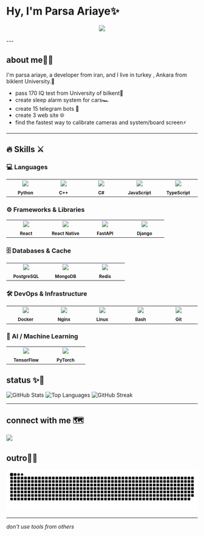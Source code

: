 # Hy, I'm Parsa Ariaye✨️
<p align="center">
  <a href="https://github.com/japanse-samurai">
    <img src="https://readme-typing-svg.herokuapp.com?color=00FF00&center=true&vCenter=true&lines=Welcome;From+Bilkent+University;Py%2C+JS%2C+C%23%2C+Bash;Networking%2C+AI%2C+Machine;Games+Graphic%2C+Game+Psychic;Retry%E2%9C%A8" />
  </a>
</p>
---

## about me🚶‍♂️
I'm parsa ariaye, a developer from iran, and I live in turkey , Ankara from biklent University.👾
- pass 170 IQ test from University of bilkent🧠
- create sleep alarm system for cars🏎️
- create 15 telegram bots 🤖
- create 3 web site 🌐
- find the fastest way to calibrate cameras and system/board screen⚡

---
## 🔥 Skills ⚔️
### 💻 Languages
<table align="center">
  <tr>
    <td align="center" width="90">
      <img src="https://skillicons.dev/icons?i=python&theme=dark" width="55"/><br/>
      <sub><b>Python</b></sub>
    </td>
    <td align="center" width="90">
      <img src="https://skillicons.dev/icons?i=cpp&theme=dark" width="55"/><br/>
      <sub><b>C++</b></sub>
    </td>
    <td align="center" width="90">
      <img src="https://skillicons.dev/icons?i=cs&theme=dark" width="55"/><br/>
      <sub><b>C#</b></sub>
    </td>
    <td align="center" width="90">
      <img src="https://skillicons.dev/icons?i=js&theme=dark" width="55"/><br/>
      <sub><b>JavaScript</b></sub>
    </td>
    <td align="center" width="90">
      <img src="https://skillicons.dev/icons?i=ts&theme=dark" width="55"/><br/>
      <sub><b>TypeScript</b></sub>
    </td>
  </tr>
</table>

### ⚙️ Frameworks & Libraries
<table align="center">
  <tr>
    <td align="center" width="90">
      <img src="https://skillicons.dev/icons?i=react&theme=dark" width="55"/><br/>
      <sub><b>React</b></sub>
    </td>
    <td align="center" width="90">
      <img src="https://skillicons.dev/icons?i=react&theme=dark" width="55"/><br/>
      <sub><b>React Native</b></sub>
    </td>
    <td align="center" width="90">
      <img src="https://skillicons.dev/icons?i=fastapi&theme=dark" width="55"/><br/>
      <sub><b>FastAPI</b></sub>
    </td>
    <td align="center" width="90">
      <img src="https://skillicons.dev/icons?i=django&theme=dark" width="55"/><br/>
      <sub><b>Django</b></sub>
    </td>
  </tr>
</table>

### 🗄️ Databases & Cache
<table align="center">
  <tr>
    <td align="center" width="90">
      <img src="https://skillicons.dev/icons?i=postgres&theme=dark" width="55"/><br/>
      <sub><b>PostgreSQL</b></sub>
    </td>
    <td align="center" width="90">
      <img src="https://skillicons.dev/icons?i=mongodb&theme=dark" width="55"/><br/>
      <sub><b>MongoDB</b></sub>
    </td>
    <td align="center" width="90">
      <img src="https://skillicons.dev/icons?i=redis&theme=dark" width="55"/><br/>
      <sub><b>Redis</b></sub>
    </td>
  </tr>
</table>

### 🛠️ DevOps & Infrastructure
<table align="center">
  <tr>
    <td align="center" width="90">
      <img src="https://skillicons.dev/icons?i=docker&theme=dark" width="55"/><br/>
      <sub><b>Docker</b></sub>
    </td>
    <td align="center" width="90">
      <img src="https://skillicons.dev/icons?i=nginx&theme=dark" width="55"/><br/>
      <sub><b>Nginx</b></sub>
    </td>
    <td align="center" width="90">
      <img src="https://skillicons.dev/icons?i=linux&theme=dark" width="55"/><br/>
      <sub><b>Linux</b></sub>
    </td>
    <td align="center" width="90">
      <img src="https://skillicons.dev/icons?i=bash&theme=dark" width="55"/><br/>
      <sub><b>Bash</b></sub>
    </td>
    <td align="center" width="90">
      <img src="https://skillicons.dev/icons?i=git&theme=dark" width="55"/><br/>
      <sub><b>Git</b></sub>
    </td>
  </tr>
</table>

### 🧠 AI / Machine Learning
<table align="center">
  <tr>
    <td align="center" width="90">
      <img src="https://skillicons.dev/icons?i=tensorflow&theme=dark" width="55"/><br/>
      <sub><b>TensorFlow</b></sub>
    </td>
    <td align="center" width="90">
      <img src="https://skillicons.dev/icons?i=pytorch&theme=dark" width="55"/><br/>
      <sub><b>PyTorch</b></sub>
    </td>
  </tr>
</table>


## status ✨️👾
![GitHub Stats](https://github-readme-stats.vercel.app/api?username=japanse-samurai&show_icons=true&theme=tokyonight)
![Top Languages](https://github-readme-stats.vercel.app/api/top-langs/?username=japanse-samurai&layout=compact&theme=tokyonight)
![GitHub Streak](https://github-readme-streak-stats.herokuapp.com/?user=japanse-samurai&theme=tokyonight)


---
## connect with me 🗺️
  <a href="https://t.me/soon"><img src="https://img.shields.io/badge/Telegram-2CA5E0?style=for-the-badge&logo=telegram&logoColor=white"/></a>


## outro🚶‍♂️
<p align="center">
  <img src="https://github.com/Platane/snk/raw/output/github-contribution-grid-snake.svg" alt="snake animation" />
</p>

---
<i> don't use tools from others </i>
